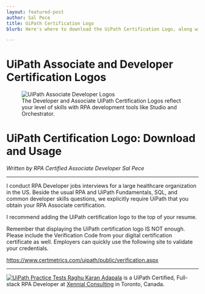 ```yaml
---
layout: featured-post
author: Sal Pece
title: UiPath Certification Logo
blurb: Here's where to download the UiPath Certification Logo, along with the rules for usage and advice on how and when to include the UiPath Logo in your resume.   

---
```

# UiPath Associate and Developer Certification Logos
<figure class="figure">
  <img src="https://www.rpacertified.com/assets/uipath-associate-developer-certification-roadmap.jpg" alt="UiPath Associate Developer Logos" class="img-fluid mx-auto d-block img-thumbnail rounded ">
  <figcaption class="figure-caption">The Developer and Associate UiPath Certification Logos reflect your level of skills with RPA development tools like Studio and Orchestrator.</figcaption>
</figure>

# UiPath Certification Logo: Download and Usage
_Written by RPA Certified Associate Developer Sal Pece_
<hr/>




I conduct RPA Developer jobs interviews for a large healthcare organization in the US. Beside the usual RPA and UiPath Fundamentals, SQL, and common developer skills questions, we explicitly require UiPath that you obtain your RPA Associate certification. 

I recommend adding the UiPath certification logo to the top of your resume.

Remember that displaying the UiPath certification logo IS NOT enough. Please include the Verification Code from your digital certification certificate as well.  Employers can quickly use the following site to validate your credentials.

 

https://www.certmetrics.com/uipath/public/verification.aspx

 
<hr/>

<a href="https://www.rpacertified.com/study-guide-uipath.html">
<img src="https://www.rpacertified.com/assets/karan.jpg" class="rounded float-left img-thumbnail" alt="UiPath Practice Tests">
</a>
<a href="https://www.linkedin.com/in/karan-adapala/">Raghu Karan Adapala</a> is a UiPath Certified, Full-stack RPA Developer at <a href="https://xennialconsulting.com/">Xennial Consulting</a> in Toronto, Canada.


